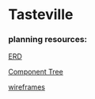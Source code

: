 # Tasteville

### planning resources:

[ERD](https://drive.google.com/file/d/1kLyQTZqfcA4jjKWQexfEkG2UspyclK8Q/view)

[Component Tree](https://gist.git.generalassemb.ly/davidtwhitlatch/414107e2560ae0bb65e233570f2fe056)

[wireframes](https://lucid.app/lucidchart/invitations/accept/inv_0381524c-da1e-44d4-9481-570ee3a24719)
